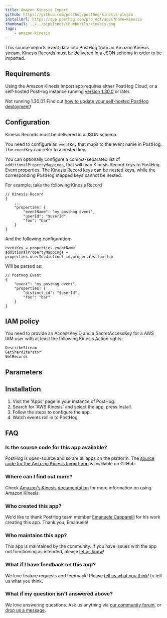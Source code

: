 ```yaml
---
title: Amazon Kinesis Import
github: https://github.com/posthog/posthog-kinesis-plugin
installUrl: https://app.posthog.com/project/apps?name=Kinesis
thumbnail: ../../pipelines/thumbnails/kinesis.png
tags:
    - amazon-kinesis
---
```


This source imports event data into PostHog from an Amazon Kinesis stream. Kinesis Records must be delivered in a JSON schema in order to be imported.

## Requirements

Using the Amazon Kinesis Import app requires either PostHog Cloud, or a self-hosted PostHog instance running [version 1.30.0](https://posthog.com/blog/the-posthog-array-1-30-0) or later.

Not running 1.30.0? Find out [how to update your self-hosted PostHog deployment](https://posthog.com/docs/runbook/upgrading-posthog)!

## Configuration

Kinesis Records must be delivered in a JSON schema.

You need to configure an `eventKey` that maps to the event name in PostHog. The `eventKey` can refer to a nested key.

You can optionally configure a comma-separated list of `additionalPropertyMappings`, that will map Kinesis Record keys to PostHog Event properties. The Kinesis Record keys can be nested keys, while the corresponding PostHog mapped keys cannot be nested.

For example, take the following Kinesis Record

```
// Kinesis Record
{
    ...
    "properties: {
        "eventName": "my posthog event",
        "userId": "$userId",
        "foo": "bar"
    }
}
```

And the following configuration:

```
eventKey = properties.eventName
additionalPropertyMappings = properties.userId:distinct_id,properties.foo:foo
```

Will be parsed as:

```
// PostHog Event
{
    "event": "my posthog event",
    "properties: {
        "distinct_id": "$userId",
        "foo": "bar"
    }
}
```

## IAM policy

You need to provide an AccessKeyID and a SecretAccessKey for a AWS IAM user with at least the following Kinesis Action rights:

```
DescribeStream
GetShardIterator
GetRecords
```

## Parameters

<AppParameters />

## Installation

1. Visit the 'Apps' page in your instance of PostHog.
2. Search for 'AWS Kinesis' and select the app, press Install.
3. Follow the steps to configure the app.
4. Watch events roll in to PostHog.

## FAQ

### Is the source code for this app available?

PostHog is open-source and so are all apps on the platform. The [source code for the Amazon Kinesis Import app](https://github.com/posthog/posthog-kinesis-plugin) is available on GitHub.

### Where can I find out more?

Check [Amazon's Kinesis documentation](https://docs.aws.amazon.com/kinesis/index.html) for more information on using Amazon Kinesis.

### Who created this app?

We'd like to thank PostHog team member [Emanuele Capparelli](https://github.com/kappa90) for his work creating this app. Thank you, Emanuele!

### Who maintains this app?

This app is maintained by the community. If you have issues with the app not functioning as intended, please [let us know](http://app.posthog.com/home#supportModal)!

### What if I have feedback on this app?

We love feature requests and feedback! Please [tell us what you think](http://app.posthog.com/home#supportModal)! to tell us what you think.

### What if my question isn't answered above?

We love answering questions. Ask us anything via [our community forum](/questions), or [drop us a message](http://app.posthog.com/home#supportModal). 
